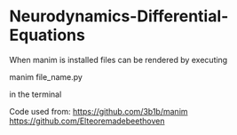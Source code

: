 # Neurodynamics-Differential-Equations

When manim is installed files can be rendered by executing

manim file_name.py 

in the terminal

Code used from:
https://github.com/3b1b/manim
https://github.com/Elteoremadebeethoven

